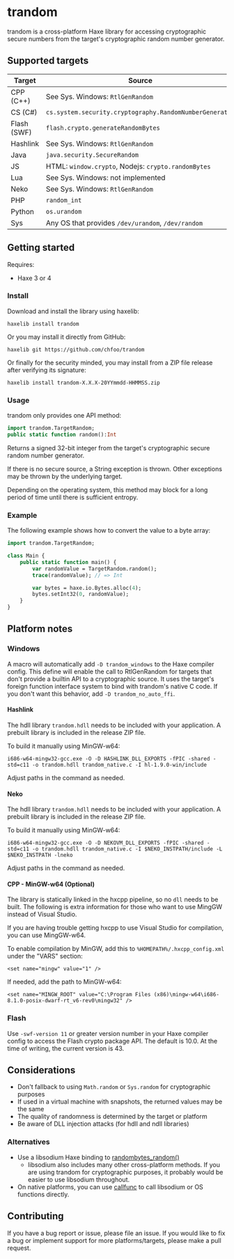 # trandom

trandom is a cross-platform Haxe library for accessing cryptographic secure numbers from the target's cryptographic random number generator.

## Supported targets

| Target | Source |
|--------|--------|
| CPP (C++) | See Sys. Windows: `RtlGenRandom` |
| CS (C#) | `cs.system.security.cryptography.RandomNumberGenerator` |
| Flash (SWF) | `flash.crypto.generateRandomBytes` |
| Hashlink |See Sys. Windows: `RtlGenRandom` |
| Java | `java.security.SecureRandom` |
| JS | HTML: `window.crypto`, Nodejs: `crypto.randomBytes` |
| Lua | See Sys. Windows: not implemented |
| Neko | See Sys. Windows: `RtlGenRandom` |
| PHP | `random_int` |
| Python | `os.urandom` |
| Sys | Any OS that provides `/dev/urandom`, `/dev/random` |

## Getting started

Requires:

* Haxe 3 or 4

### Install

Download and install the library using haxelib:

    haxelib install trandom

Or you may install it directly from GitHub:

    haxelib git https://github.com/chfoo/trandom

Or finally for the security minded, you may install from a ZIP file release after verifying its signature:

    haxelib install trandom-X.X.X-20YYmmdd-HHMMSS.zip

### Usage

trandom only provides one API method:

```haxe
import trandom.TargetRandom;
public static function random():Int
```

Returns a signed 32-bit integer from the target's cryptographic secure random number generator.

If there is no secure source, a String exception is thrown. Other exceptions may be thrown by the underlying target.

Depending on the operating system, this method may block for a long period of time until there is sufficient entropy.

### Example

The following example shows how to convert the value to a byte array:

```haxe
import trandom.TargetRandom;

class Main {
    public static function main() {
        var randomValue = TargetRandom.random();
        trace(randomValue); // => Int

        var bytes = haxe.io.Bytes.alloc(4);
        bytes.setInt32(0, randomValue);
    }
}
```

## Platform notes

### Windows

A macro will automatically add `-D trandom_windows` to the Haxe compiler config. This define will enable the call to RtlGenRandom for targets that don't provide a builtin API to a cryptographic source. It uses the target's foreign function interface system to bind with trandom's native C code. If you don't want this behavior, add `-D trandom_no_auto_ffi`.

#### Hashlink

The hdll library `trandom.hdll` needs to be included with your application. A prebuilt library is included in the release ZIP file.

To build it manually using MinGW-w64:

    i686-w64-mingw32-gcc.exe -O -D HASHLINK_DLL_EXPORTS -fPIC -shared -std=c11 -o trandom.hdll trandom_native.c -I hl-1.9.0-win/include

Adjust paths in the command as needed.

#### Neko

The hdll library `trandom.hdll` needs to be included with your application. A prebuilt library is included in the release ZIP file.

To build it manually using MinGW-w64:

    i686-w64-mingw32-gcc.exe -O -D NEKOVM_DLL_EXPORTS -fPIC -shared -std=c11 -o trandom.hdll trandom_native.c -I $NEKO_INSTPATH/include -L $NEKO_INSTPATH -lneko

Adjust paths in the command as needed.

#### CPP - MinGW-w64 (Optional)

The library is statically linked in the hxcpp pipeline, so no `dll` needs to be built. The following is extra information for those who want to use MingGW instead of Visual Studio.

If you are having trouble getting hxcpp to use Visual Studio for compilation, you can use MingGW-w64.

To enable compilation by MinGW, add this to `%HOMEPATH%/.hxcpp_config.xml` under the "VARS" section:

    <set name="mingw" value="1" />

If needed, add the path to MinGW-w64:

    <set name="MINGW_ROOT" value="C:\Program Files (x86)\mingw-w64\i686-8.1.0-posix-dwarf-rt_v6-rev0\mingw32" />

### Flash

Use `-swf-version 11` or greater version number in your Haxe compiler config to access the Flash crypto package API. The default is 10.0. At the time of writing, the current version is 43.

## Considerations

* Don't fallback to using `Math.random` or `Sys.random` for cryptographic purposes
* If used in a virtual machine with snapshots, the returned values may be the same
* The quality of randomness is determined by the target or platform
* Be aware of DLL injection attacks (for hdll and ndll libraries)

### Alternatives

* Use a libsodium Haxe binding to [randombytes_random()](https://libsodium.gitbook.io/doc/generating_random_data)
  * libsodium also includes many other cross-platform methods. If you are using trandom for cryptographic purposes, it probably would be easier to use libsodium throughout.
* On native platforms, you can use [callfunc](https://github.com/chfoo/callfunc) to call libsodium or OS functions directly.

## Contributing

If you have a bug report or issue, please file an issue. If you would like to fix a bug or implement support for more platforms/targets, please make a pull request.
